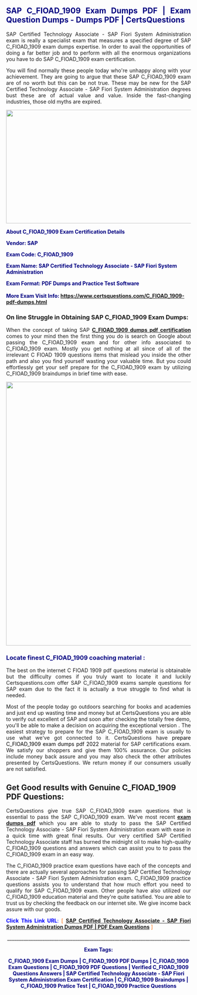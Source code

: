 <h2 style="text-align: justify;"><span style="color: #000080;">SAP C_FIOAD_1909 Exam Dumps PDF | Exam Question Dumps - Dumps PDF | CertsQuestions</span></h2>
<p style="text-align: justify;">SAP Certified Technology Associate - SAP Fiori System Administration exam is really a specialist exam that measures a specified degree of SAP  C_FIOAD_1909 exam dumps expertise. In order to avail the opportunities of doing a far better job and to perform with all the enormous organizations you have to do SAP C_FIOAD_1909 exam certification.</p>
<p style="text-align: justify;">You will find normally these people today who're unhappy along with your achievement. They are going to argue that these SAP  C_FIOAD_1909 exam are of no worth but this can be not true. These may be new for the SAP Certified Technology Associate - SAP Fiori System Administration degrees bust these are of actual value and value. Inside the fast-changing industries, those old myths are expired.</p>
<p><img style="display: block; margin-left: auto; margin-right: auto;" src="https://i.imgur.com/eaP4ae9.png" width="840" height="310" /></p>
<p><span style="color: #000080;"><strong>About C_FIOAD_1909 Exam Certification Details</strong></span></p>
<p><span style="color: #000080;"><strong>Vendor: SAP<br /></strong></span></p>
<p><span style="color: #000080;"><strong>Exam Code: C_FIOAD_1909</strong></span></p>
<p><span style="color: #000080;"><strong>Exam Name: SAP Certified Technology Associate - SAP Fiori System Administration</strong></span></p>
<p><span style="color: #000080;"><strong>Exam Format: PDF Dumps and Practice Test Software<br /><br />More Exam Visit Info: <span style="color: #ff6600;"><a href="https://www.certsquestions.com/C_FIOAD_1909-pdf-dumps.html">https://www.certsquestions.com/C_FIOAD_1909-pdf-dumps.html</a></span></strong></span></p>
<h3>On line Struggle in Obtaining SAP C_FIOAD_1909 Exam Dumps:</h3>
<p style="text-align: justify;">When the concept of taking SAP <a href="https://www.certsquestions.com/C_FIOAD_1909-pdf-dumps.html"><strong> C_FIOAD_1909 dumps pdf certification</strong></a> comes to your mind then the first thing you do is search on Google about passing the C_FIOAD_1909 exam and for other info associated to C_FIOAD_1909 exam. Mostly you get nothing at all since of all of the irrelevant C FIOAD 1909 questions items that mislead you inside the other path and also you find yourself wasting your valuable time. But you could effortlessly get your self prepare for the C_FIOAD_1909 exam by utilizing C_FIOAD_1909 braindumps in brief time with ease.</p>
<p><a href="https://www.certsquestions.com/C_FIOAD_1909-pdf-dumps.html"><img style="display: block; margin-left: auto; margin-right: auto;" src="https://i.imgur.com/pxhoKQ2.png" width="720" /></a></p>
<h3><span style="color: #000080;">Locate finest  C_FIOAD_1909 coaching material :</span></h3>
<p style="text-align: justify;">The best on the internet C FIOAD 1909 pdf questions material is obtainable but the difficulty comes if you truly want to locate it and luckily Certsquestions.com offer SAP C_FIOAD_1909 exams sample questions for SAP  exam due to the fact it is actually a true struggle to find what is needed.</p>
<p style="text-align: justify;">Most of the people today go outdoors searching for books and academies and just end up wasting time and money but at CertsQuestions you are able to verify out excellent of SAP  and soon after checking the totally free demo, you'll be able to make a decision on acquiring the exceptional version . The easiest strategy to prepare for the SAP C_FIOAD_1909 exam is usually to use what we've got connected to it. CertsQuestions have <span style="color: #000000;">prepare C_FIOAD_1909 exam dumps pdf 2022</span> material for SAP certifications exam. We satisfy our shoppers and give them 100% assurance. Our policies include money back assure and you may also check the other attributes presented by CertsQuestions. We return money if our consumers usually are not satisfied.</p>
<h2>Get Good results with Genuine C_FIOAD_1909 PDF Questions:</h2>
<p style="text-align: justify;">CertsQuestions give true SAP C_FIOAD_1909 exam questions that is essential to pass the SAP  C_FIOAD_1909 exam. We've most recent<strong>&nbsp;<a href="https://www.certsquestions.com/">exam dumps pdf</a></strong>&nbsp;which you are able to study to pass the SAP Certified Technology Associate - SAP Fiori System Administration exam with ease in a quick time with great final results. Our very certified SAP Certified Technology Associate staff has burned the midnight oil to make high-quality C_FIOAD_1909 questions and answers which can assist you to to pass the C_FIOAD_1909 exam in an easy way.</p>
<p style="text-align: justify;">The C_FIOAD_1909 practice exam questions have each of the concepts and there are actually several approaches for passing SAP Certified Technology Associate - SAP Fiori System Administration exam. C_FIOAD_1909 practice questions assists you to understand that how much effort you need to qualify for SAP  C_FIOAD_1909 exam. Other people have also utilized our C_FIOAD_1909 education material and they're quite satisfied. You are able to trust us by checking the feedback on our internet site. We give income back assure with our goods.</p>
<p style="text-align: justify;"><span style="color: #0000ff;"><strong>Click This Link URL</strong>:</span> <span style="color: #ff6600;">[ <strong><a href="https://www.certsquestions.com/sap-certified-technology-associate-certification.html">SAP Certified Technology Associate - SAP Fiori System Administration Dumps PDF | PDF Exam Questions</a></strong> ]</span></p>
<p style="text-align: center;">______________________________________________________________________________</p>
<p style="text-align: center;"><span style="color: #000080;"><strong>Exam Tags:</strong></span></p>
<p style="text-align: center;"><span style="color: #000080;"><strong>C_FIOAD_1909 Exam Dumps | C_FIOAD_1909 PDF Dumps | C_FIOAD_1909 Exam Questions | C_FIOAD_1909 PDF Questions | Verified C_FIOAD_1909 Questions Answers | SAP Certified Technology Associate - SAP Fiori System Administration Exam Certification | C_FIOAD_1909 Braindumps | C_FIOAD_1909 Pratice Test | C_FIOAD_1909 Practice Questions</strong></span></p>
